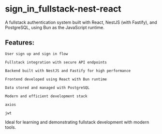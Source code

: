 # sign_in_fullstack-nest-react

A fullstack authentication system built with React, NestJS (with Fastify), and PostgreSQL, using Bun as the JavaScript runtime.

## Features:

    User sign up and sign in flow

    Fullstack integration with secure API endpoints

    Backend built with NestJS and Fastify for high performance

    Frontend developed using React with Bun runtime

    Data stored and managed with PostgreSQL

    Modern and efficient development stack

    axios

    jwt

Ideal for learning and demonstrating fullstack development with modern tools.